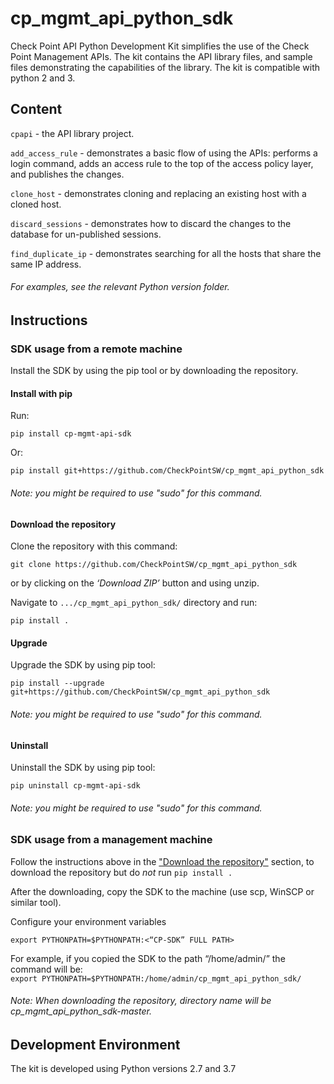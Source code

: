 # cp_mgmt_api_python_sdk
Check Point API Python Development Kit simplifies the use of the Check Point Management APIs. The kit contains the API library files, and sample files demonstrating the 
capabilities of the library. The kit is compatible with python 2 and 3.

## Content
`cpapi` - the API library project.

`add_access_rule` - demonstrates a basic flow of using the APIs: performs a login command, adds an access rule to the top of the access policy layer, and publishes the changes.

`clone_host` - demonstrates cloning and replacing an existing host with a cloned host.

`discard_sessions` - demonstrates how to discard the changes to the database for un-published sessions.

`find_duplicate_ip` - demonstrates searching for all the hosts that share the same IP address.

###### For examples, see the relevant Python version folder.

## Instructions
### SDK usage from a remote machine
Install the SDK by using the pip tool or by downloading the repository.

#### Install with pip
Run:
```
pip install cp-mgmt-api-sdk
```
Or:
```
pip install git+https://github.com/CheckPointSW/cp_mgmt_api_python_sdk
```
###### Note: you might be required to use "sudo" for this command.
#### Download the repository
Clone the repository with this command:
```
git clone https://github.com/CheckPointSW/cp_mgmt_api_python_sdk
```
or by clicking on the _‘Download ZIP’_ button and using unzip. <br>

Navigate to `.../cp_mgmt_api_python_sdk/` directory and run:
```
pip install .
```

#### Upgrade 
Upgrade the SDK by using pip tool:
```
pip install --upgrade git+https://github.com/CheckPointSW/cp_mgmt_api_python_sdk
```
###### Note: you might be required to use "sudo" for this command.

#### Uninstall
Uninstall the SDK by using pip tool:
```
pip uninstall cp-mgmt-api-sdk
```
###### Note: you might be required to use "sudo" for this command.

### SDK usage from a management machine
Follow the instructions above in the ["Download the repository"](#download-the-repository) section, to download the repository but do *not* run `pip install .`

After the downloading, copy the SDK to the machine (use scp, WinSCP or similar tool).

Configure your environment variables
```
export PYTHONPATH=$PYTHONPATH:<“CP-SDK” FULL PATH>
```
For example, if you copied the SDK to the path “/home/admin/” the command will be: <br>
```export PYTHONPATH=$PYTHONPATH:/home/admin/cp_mgmt_api_python_sdk/```
###### Note: When downloading the repository, directory name will be cp_mgmt_api_python_sdk-master.

## Development Environment
The kit is developed using Python versions 2.7 and 3.7
